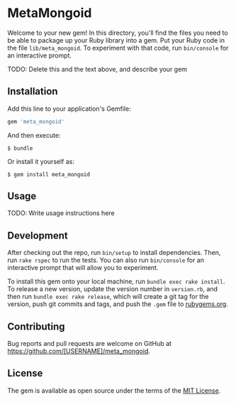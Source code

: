 # MetaMongoid

Welcome to your new gem! In this directory, you'll find the files you need to be able to package up your Ruby library into a gem. Put your Ruby code in the file `lib/meta_mongoid`. To experiment with that code, run `bin/console` for an interactive prompt.

TODO: Delete this and the text above, and describe your gem

## Installation

Add this line to your application's Gemfile:

```ruby
gem 'meta_mongoid'
```

And then execute:

    $ bundle

Or install it yourself as:

    $ gem install meta_mongoid

## Usage

TODO: Write usage instructions here

## Development

After checking out the repo, run `bin/setup` to install dependencies. Then, run `rake rspec` to run the tests. You can also run `bin/console` for an interactive prompt that will allow you to experiment.

To install this gem onto your local machine, run `bundle exec rake install`. To release a new version, update the version number in `version.rb`, and then run `bundle exec rake release`, which will create a git tag for the version, push git commits and tags, and push the `.gem` file to [rubygems.org](https://rubygems.org).

## Contributing

Bug reports and pull requests are welcome on GitHub at https://github.com/[USERNAME]/meta_mongoid.


## License

The gem is available as open source under the terms of the [MIT License](http://opensource.org/licenses/MIT).


